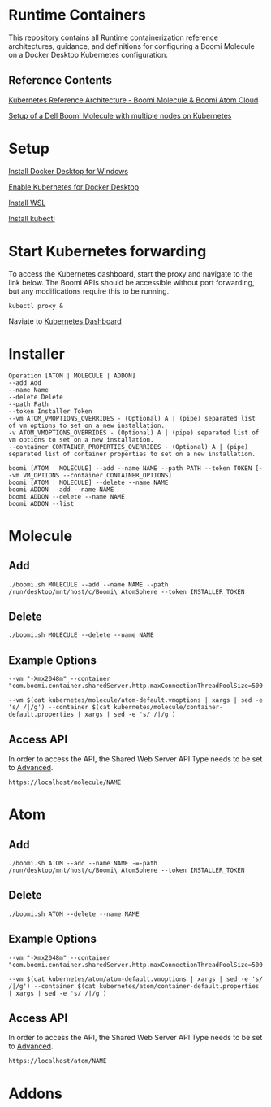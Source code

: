 # Runtime Containers

This repository contains all Runtime containerization reference architectures, guidance, and definitions for configuring a Boomi Molecule on a Docker Desktop Kubernetes configuration.

## Reference Contents

[Kubernetes Reference Architecture - Boomi Molecule & Boomi Atom Cloud](https://bitbucket.org/officialboomi/runtime-containers/src/master/Kubernetes/)

[Setup of a Dell Boomi Molecule with multiple nodes on Kubernetes](https://github.com/anthonyrabiaza/BoomiKubernetes)

# Setup

[Install Docker Desktop for Windows](https://hub.docker.com/editions/community/docker-ce-desktop-windows)

[Enable Kubernetes for Docker Desktop](https://docs.docker.com/desktop/kubernetes/)

[Install WSL](https://docs.microsoft.com/en-us/windows/wsl/install)

[Install kubectl](https://kubernetes.io/docs/tasks/tools/install-kubectl-linux/)

# Start Kubernetes forwarding

To access the Kubernetes dashboard, start the proxy and navigate to the link below. 
The Boomi APIs should be accessible without port forwarding, but any modifications require this to be running.

```
kubectl proxy &
```

Naviate to [Kubernetes Dashboard](http://localhost:8001/api/v1/namespaces/kubernetes-dashboard/services/https:kubernetes-dashboard:/proxy/)

# Installer

```
Operation [ATOM | MOLECULE | ADDON]
--add Add
--name Name
--delete Delete
--path Path
--token Installer Token   
--vm ATOM_VMOPTIONS_OVERRIDES - (Optional) A | (pipe) separated list of vm options to set on a new installation.                                                                                                                                                                                  -v ATOM_VMOPTIONS_OVERRIDES - (Optional) A | (pipe) separated list of vm options to set on a new installation.
--container CONTAINER_PROPERTIES_OVERRIDES - (Optional) A | (pipe) separated list of container properties to set on a new installation.

boomi [ATOM | MOLECULE] --add --name NAME --path PATH --token TOKEN [--vm VM_OPTIONS --container CONTAINER_OPTIONS]
boomi [ATOM | MOLECULE] --delete --name NAME
boomi ADDON --add --name NAME
boomi ADDON --delete --name NAME
boomi ADDON --list
```

# Molecule

## Add

```
./boomi.sh MOLECULE --add --name NAME --path /run/desktop/mnt/host/c/Boomi\ AtomSphere --token INSTALLER_TOKEN
```

## Delete

```
./boomi.sh MOLECULE --delete --name NAME
```

## Example Options
```
--vm "-Xmx2048m" --container "com.boomi.container.sharedServer.http.maxConnectionThreadPoolSize=500|com.boomi.container.sharedServer.http.connector.authType=BASIC"

--vm $(cat kubernetes/molecule/atom-default.vmoptions | xargs | sed -e 's/ /|/g') --container $(cat kubernetes/molecule/container-default.properties | xargs | sed -e 's/ /|/g')
```

## Access API

In order to access the API, the Shared Web Server API Type needs to be set to [Advanced](https://community.boomi.com/s/article/Authentication-Available-to-the-Shared-Web-Server#Advanced-API-Type).

```
https://localhost/molecule/NAME
```

# Atom

## Add

```
./boomi.sh ATOM --add --name NAME -=-path /run/desktop/mnt/host/c/Boomi\ AtomSphere --token INSTALLER_TOKEN
```

## Delete

```
./boomi.sh ATOM --delete --name NAME
```

## Example Options
```
--vm "-Xmx2048m" --container "com.boomi.container.sharedServer.http.maxConnectionThreadPoolSize=500|com.boomi.container.sharedServer.http.connector.authType=BASIC"

--vm $(cat kubernetes/atom/atom-default.vmoptions | xargs | sed -e 's/ /|/g') --container $(cat kubernetes/atom/container-default.properties | xargs | sed -e 's/ /|/g')
```

## Access API

In order to access the API, the Shared Web Server API Type needs to be set to [Advanced](https://community.boomi.com/s/article/Authentication-Available-to-the-Shared-Web-Server#Advanced-API-Type).

```
https://localhost/atom/NAME
```

# Addons
